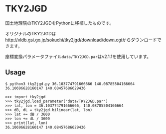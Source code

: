 # TKY2JGD

国土地理院のTKY2JGDをPythonに移植したものです。

オリジナルのTKY2JGDは<http://vldb.gsi.go.jp/sokuchi/tky2jgd/download/down.cgi>からダウンロードできます。

座標変換パラメータファイル`data/TKY2JGD.par`はv2.1.1を使用しています。

## Usage

```
$ python3 tky2jgd.py 36.103774791666666 140.08785504166664
36.10696628160147 140.08457686629436
```

```
>>> import tky2jgd
>>> tky2jgd.load_parameter("data/TKY2JGD.par")
>>> lat, lon = 36.103774791666666, 140.08785504166664
>>> dB, dL = tky2jgd.bilinear(lat, lon)
>>> lat += dB / 3600
>>> lon += dL / 3600
>>> print(lat, lon)
36.10696628160147 140.08457686629436
```
